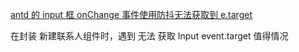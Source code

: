 [antd 的 input 框 onChange 事件使用防抖无法获取到 e.target](https://juejin.im/post/5da16a1a51882540d05cd66e)

在封装 新建联系人组件时，遇到 无法 获取 Input event.target 值得情况
